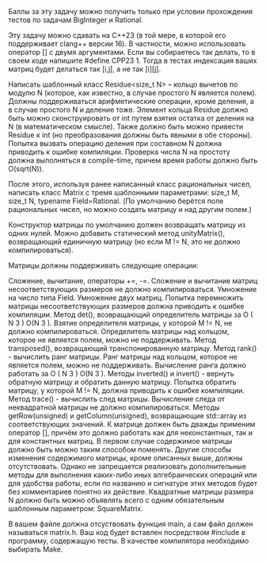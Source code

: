 Баллы за эту задачу можно получить только при условии прохождения тестов по задачам BigInteger и Rational.

Эту задачу можно сдавать на C++23 (в той мере, в которой его поддерживает clang++ версии 16). В частности, можно использовать оператор [] с двумя аргументами. Если вы собираетесь так делать, то в своем коде напишите #define CPP23 1. Тогда в тестах индексация ваших матриц будет делаться так [i,j], а не так [i][j].

Написать шаблонный класс Residue<size_t N> – кольцо вычетов по модулю N (которое, как известно, в случае простого N является полем). Должны поддерживаться арифметические операции, кроме деления, а в случае простого N и деление тоже. Элемент кольца Residue<N> должно быть можно сконструировать от int путем взятия остатка от деления на N (в математическом смысле). Также должно быть можно привести Residue<N> к int (но преобразования должны быть явными в обе стороны). Попытка вызвать операцию деления при составном N должна приводить к ошибке компиляции. Проверка числа N на простоту должна выполняться в compile-time, причем время работы должно быть O(sqrt(N)).

После этого, используя ранее написанный класс рациональных чисел, написать класс Matrix с тремя шаблонными параметрами: size_t M, size_t N, typename Field=Rational. (По умолчанию берётся поле рациональных чисел, но можно создать матрицу и над другим полем.)

Конструктор матрицы по умолчанию должен возвращать матрицу из одних нулей. Можно добавить статический метод unityMatrix(), возвращающий единичную матрицу (но если M != N, это не должно компилироваться).

Матрицы должны поддерживать следующие операции:

Сложение, вычитание, операторы +=, -=. Сложение и вычитание матриц несоответствующих размеров не должно компилироваться.
Умножение на число типа Field.
Умножение двух матриц. Попытка перемножить матрицы несоответствующих размеров должна приводить к ошибке компиляции.
Метод det(), возвращающий определитель матрицы за 
O
(
N
3
)
O(N 
3
 ). Взятие определителя матрицы, у которой M != N, не должно компилироваться. Определитель матрицы над кольцом, которое не является полем, можно не поддерживать.
Метод transposed(), возвращающий транспонированную матрицу.
Метод rank() - вычислить ранг матрицы. Ранг матрицы над кольцом, которое не является полем, можно не поддерживать. Вычисление ранга должно работать за 
O
(
N
3
)
O(N 
3
 ).
Методы inverted() и invert() - вернуть обратную матрицу и обратить данную матрицу. Попытка обратить матрицу, у которой M != N, должна приводить к ошибке компиляции.
Метод trace() - вычислить след матрицы. Вычисление следа от неквадратной матрицы не должно компилироваться.
Методы getRow(unsigned) и getColumn(unsigned), возвращающие std::array из соответствующих значений.
К матрице должен быть дважды применим оператор [], причём это должно работать как для неконстантных, так и для константных матриц. В первом случае содержимое матрицы должно быть можно таким способом поменять.
Другие способы изменения содержимого матрицы, кроме описанных выше, должны отсутствовать. Однако не запрещается реализовать дополнительные методы для выполнения каких-либо иных алгебраических операций или для удобства работы, если по названию и сигнатуре этих методов будет без комментариев понятно их действие. Квадратные матрицы размера N должно быть можно объявлять всего с одним обязательным шаблонным параметром: SquareMatrix<N>.

В вашем файле должна отсуствовать функция main, а сам файл должен называться matrix.h. Ваш код будет вставлен посредством #include в программу, содержащую тесты. В качестве компилятора необходимо выбирать Make.
